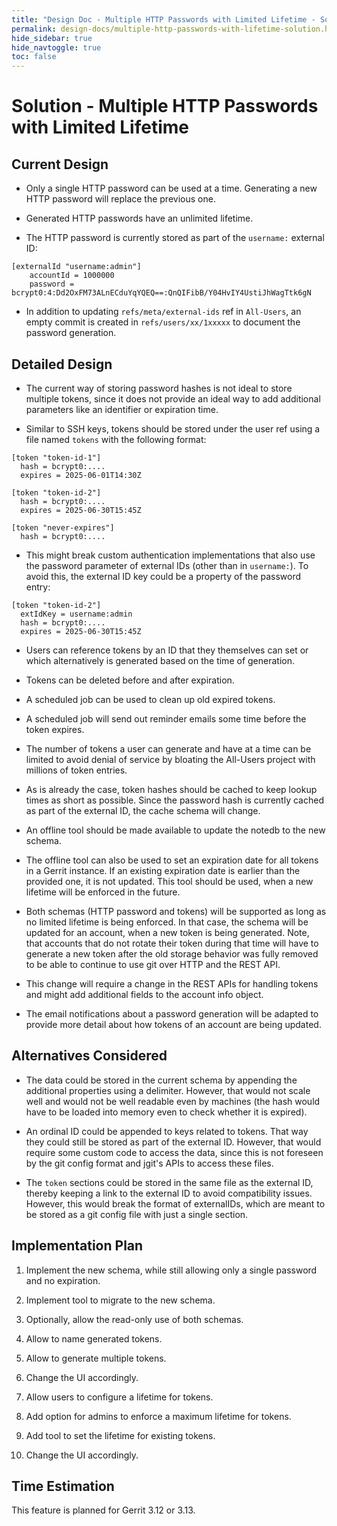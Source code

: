 ```yaml
---
title: "Design Doc - Multiple HTTP Passwords with Limited Lifetime - Solution"
permalink: design-docs/multiple-http-passwords-with-lifetime-solution.html
hide_sidebar: true
hide_navtoggle: true
toc: false
---
```


# Solution - Multiple HTTP Passwords with Limited Lifetime

## <a id="overview"> Current Design

* Only a single HTTP password can be used at a time. Generating a new HTTP
  password will replace the previous one.

* Generated HTTP passwords have an unlimited lifetime.

* The HTTP password is currently stored as part of the `username:` external ID:

```
[externalId "username:admin"]
	accountId = 1000000
	password = bcrypt0:4:Dd2OxFM73ALnECduYqYQEQ==:QnQIFibB/Y04HvIY4UstiJhWagTtk6gN
```

* In addition to updating `refs/meta/external-ids` ref in `All-Users`, an empty
  commit is created in `refs/users/xx/1xxxxx` to document the password generation.

## <a id="detailed-design"> Detailed Design

* The current way of storing password hashes is not ideal to store multiple
  tokens, since it does not provide an ideal way to add additional parameters
  like an identifier or expiration time.

* Similar to SSH keys, tokens should be stored under the user ref using a file
  named `tokens` with the following format:

```
[token "token-id-1"]
  hash = bcrypt0:....
  expires = 2025-06-01T14:30Z

[token "token-id-2"]
  hash = bcrypt0:....
  expires = 2025-06-30T15:45Z

[token "never-expires"]
  hash = bcrypt0:....
```

* This might break custom authentication implementations that also use the
  password parameter of external IDs (other than in `username:`). To avoid this,
  the external ID key could be a property of the password entry:

```
[token "token-id-2"]
  extIdKey = username:admin
  hash = bcrypt0:....
  expires = 2025-06-30T15:45Z
```

* Users can reference tokens by an ID that they themselves can set or which
  alternatively is generated based on the time of generation.

* Tokens can be deleted before and after expiration.

* A scheduled job can be used to clean up old expired tokens.

* A scheduled job will send out reminder emails some time before the token
  expires.

* The number of tokens a user can generate and have at a time can be limited to
  avoid denial of service by bloating the All-Users project with millions of
  token entries.

* As is already the case, token hashes should be cached to keep lookup times
  as short as possible. Since the password hash is currently cached as part of
  the external ID, the cache schema will change.

* An offline tool should be made available to update the notedb to the new
  schema.

* The offline tool can also be used to set an expiration date for all tokens
  in a Gerrit instance. If an existing expiration date is earlier than the
  provided one, it is not updated. This tool should be used, when a new lifetime
  will be enforced in the future.

* Both schemas (HTTP password and tokens) will be supported as long as no limited
  lifetime is being enforced. In that case, the schema will be updated for an
  account, when a new token is being generated. Note, that accounts that do
  not rotate their token during that time will have to generate a new token
  after the old storage behavior was fully removed to be able to continue to use
  git over HTTP and the REST API.

* This change will require a change in the REST APIs for handling tokens and
  might add additional fields to the account info object.

* The email notifications about a password generation will be adapted to provide
  more detail about how tokens of an account are being updated.


## <a id="alternatives-considered"> Alternatives Considered

* The data could be stored in the current schema by appending the additional
  properties using a delimiter. However, that would not scale well and would
  not be well readable even by machines (the hash would have to be loaded into
  memory even to check whether it is expired).

* An ordinal ID could be appended to keys related to tokens. That way they could
  still be stored as part of the external ID. However, that would require some
  custom code to access the data, since this is not foreseen by the git config
  format and jgit's APIs to access these files.

* The `token` sections could be stored in the same file as the external ID,
  thereby keeping a link to the external ID to avoid compatibility issues.
  However, this would break the format of externalIDs, which are meant to be
  stored as a git config file with just a single section.

## <a id="implementation-plan"> Implementation Plan

1) Implement the new schema, while still allowing only a single password and no
   expiration.

2) Implement tool to migrate to the new schema.

3) Optionally, allow the read-only use of both schemas.

4) Allow to name generated tokens.

5) Allow to generate multiple tokens.

6) Change the UI accordingly.

7) Allow users to configure a lifetime for tokens.

8) Add option for admins to enforce a maximum lifetime for tokens.

9)  Add tool to set the lifetime for existing tokens.

10) Change the UI accordingly.


## <a id="time-estimation"> Time Estimation

This feature is planned for Gerrit 3.12 or 3.13.
